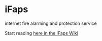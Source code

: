 # iFaps
internet fire alarming and protection service 

Start reading [here in the iFaps Wiki](https://github.com/web4x/ifaps/wiki/Home-iFaps)

